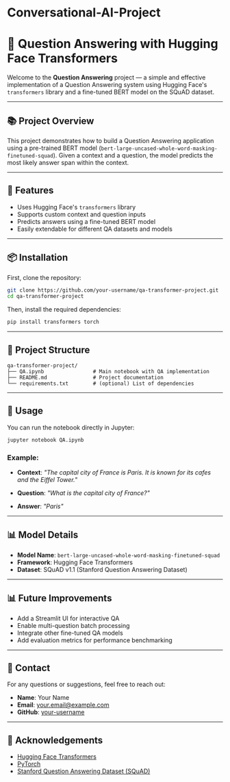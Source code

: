 # Conversational-AI-Project

# 🤖 Question Answering with Hugging Face Transformers

Welcome to the **Question Answering** project — a simple and effective implementation of a Question Answering system using Hugging Face's `transformers` library and a fine-tuned BERT model on the SQuAD dataset.

---

## 📚 Project Overview

This project demonstrates how to build a Question Answering application using a pre-trained BERT model (`bert-large-uncased-whole-word-masking-finetuned-squad`). Given a context and a question, the model predicts the most likely answer span within the context.

---

## 🚀 Features

* Uses Hugging Face's `transformers` library
* Supports custom context and question inputs
* Predicts answers using a fine-tuned BERT model
* Easily extendable for different QA datasets and models

---

## 📦 Installation

First, clone the repository:

```bash
git clone https://github.com/your-username/qa-transformer-project.git
cd qa-transformer-project
```

Then, install the required dependencies:

```bash
pip install transformers torch
```

---

## 📁 Project Structure

```
qa-transformer-project/
├── QA.ipynb                # Main notebook with QA implementation
├── README.md               # Project documentation
└── requirements.txt        # (optional) List of dependencies
```

---

## 📅 Usage

You can run the notebook directly in Jupyter:

```bash
jupyter notebook QA.ipynb
```

### Example:

* **Context**:
  *"The capital city of France is Paris. It is known for its cafes and the Eiffel Tower."*

* **Question**:
  *"What is the capital city of France?"*

* **Answer**:
  *"Paris"*

---

## 📊 Model Details

* **Model Name**: `bert-large-uncased-whole-word-masking-finetuned-squad`
* **Framework**: Hugging Face Transformers
* **Dataset**: SQuAD v1.1 (Stanford Question Answering Dataset)

---

## 📊 Future Improvements

* Add a Streamlit UI for interactive QA
* Enable multi-question batch processing
* Integrate other fine-tuned QA models
* Add evaluation metrics for performance benchmarking

---

## 📩 Contact

For any questions or suggestions, feel free to reach out:

* **Name**: Your Name
* **Email**: [your.email@example.com](mailto:your.email@example.com)
* **GitHub**: [your-username](https://github.com/your-username)

---

## 👏 Acknowledgements

* [Hugging Face Transformers](https://huggingface.co/transformers/)
* [PyTorch](https://pytorch.org/)
* [Stanford Question Answering Dataset (SQuAD)](https://rajpurkar.github.io/SQuAD-explorer/)
